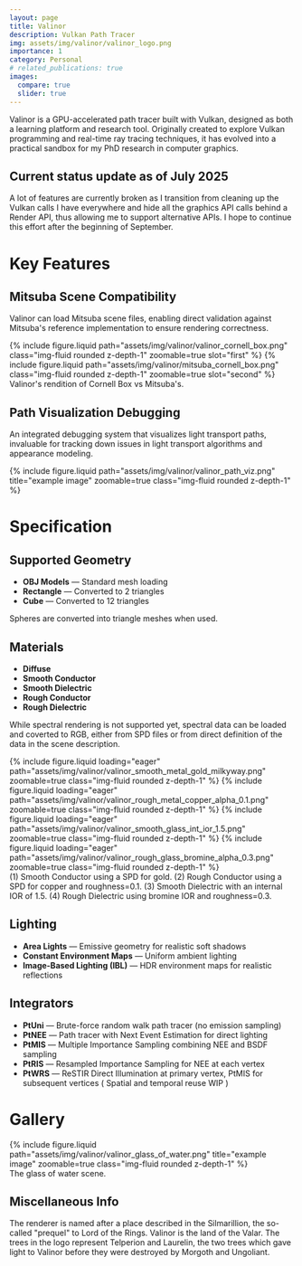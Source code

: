 ```yaml
---
layout: page
title: Valinor
description: Vulkan Path Tracer
img: assets/img/valinor/valinor_logo.png
importance: 1
category: Personal
# related_publications: true
images:
  compare: true
  slider: true
---
```


Valinor is a GPU-accelerated path tracer built with Vulkan, designed as both a learning platform and research tool. Originally created to explore Vulkan programming and real-time ray tracing techniques, it has evolved into a practical sandbox for my PhD research in computer graphics.

## Current status update as of July 2025
A lot of features are currently broken as I transition from cleaning up the Vulkan calls I have everywhere and hide all the graphics API calls behind a Render API, thus allowing me to support alternative APIs. I hope to continue this effort after the beginning of September.

# Key Features

## Mitsuba Scene Compatibility
Valinor can load Mitsuba scene files, enabling direct validation against Mitsuba's reference implementation to ensure rendering correctness.

<div class="row justify-content-center">
    <div class="col-sm-8">
<img-comparison-slider>
  {% include figure.liquid path="assets/img/valinor/valinor_cornell_box.png" class="img-fluid rounded z-depth-1" zoomable=true slot="first" %}
  {% include figure.liquid path="assets/img/valinor/mitsuba_cornell_box.png" class="img-fluid rounded z-depth-1" zoomable=true slot="second" %}
</img-comparison-slider>
    </div>
  </div>
<div class="caption">
    Valinor's rendition of Cornell Box vs Mitsuba's.
</div>


## Path Visualization Debugging

An integrated debugging system that visualizes light transport paths, invaluable for tracking down issues in light transport algorithms and appearance modeling.

<div class="row justify-content-sm-center">
    <div class="col-sm-8 mt-3 mt-md-0">
        {% include figure.liquid path="assets/img/valinor/valinor_path_viz.png" title="example image" zoomable=true class="img-fluid rounded z-depth-1" %}
    </div>
</div>

# Specification

## Supported Geometry
- **OBJ Models** — Standard mesh loading
- **Rectangle** — Converted to 2 triangles
- **Cube** — Converted to 12 triangles

Spheres are converted into triangle meshes when used.

## Materials

- **Diffuse**
- **Smooth Conductor**
- **Smooth Dielectric**
- **Rough Conductor**
- **Rough Dielectric**

While spectral rendering is not supported yet, spectral data can be loaded and coverted to RGB, either from SPD files or from direct definition of the data in the scene description.

<swiper-container keyboard="true" navigation="true" pagination="true" pagination-clickable="true" pagination-dynamic-bullets="true" rewind="true">
  <swiper-slide>{% include figure.liquid loading="eager" path="assets/img/valinor/valinor_smooth_metal_gold_milkyway.png" zoomable=true class="img-fluid rounded z-depth-1" %}</swiper-slide>
  <swiper-slide>{% include figure.liquid loading="eager" path="assets/img/valinor/valinor_rough_metal_copper_alpha_0.1.png" zoomable=true class="img-fluid rounded z-depth-1" %}</swiper-slide>
  <swiper-slide>{% include figure.liquid loading="eager" path="assets/img/valinor/valinor_smooth_glass_int_ior_1.5.png" zoomable=true class="img-fluid rounded z-depth-1" %}</swiper-slide>
  <swiper-slide>{% include figure.liquid loading="eager" path="assets/img/valinor/valinor_rough_glass_bromine_alpha_0.3.png" zoomable=true class="img-fluid rounded z-depth-1" %}</swiper-slide>
</swiper-container>

<div class="caption">
    (1) Smooth Conductor using a SPD for gold.
    (2) Rough Conductor using a SPD for copper and roughness=0.1.
    (3) Smooth Dielectric with an internal IOR of 1.5.
    (4) Rough Dielectric using bromine IOR and roughness=0.3.
</div>

## Lighting
- **Area Lights** — Emissive geometry for realistic soft shadows
- **Constant Environment Maps** — Uniform ambient lighting
- **Image-Based Lighting (IBL)** — HDR environment maps for realistic reflections

## Integrators
- **PtUni** — Brute-force random walk path tracer (no emission sampling)
- **PtNEE** — Path tracer with Next Event Estimation for direct lighting
- **PtMIS** — Multiple Importance Sampling combining NEE and BSDF sampling
- **PtRIS** — Resampled Importance Sampling for NEE at each vertex
- **PtWRS** — ReSTIR Direct Illumination at primary vertex, PtMIS for subsequent vertices ( Spatial and temporal reuse WIP )



# Gallery

<div class="row justify-content-sm-center">
    <div class="col-sm-8 mt-3 mt-md-0">
        {% include figure.liquid path="assets/img/valinor/valinor_glass_of_water.png" title="example image" zoomable=true class="img-fluid rounded z-depth-1" %}
    </div>

</div>

<div class="caption">
    The glass of water scene.
</div> 

## Miscellaneous Info

The renderer is named after a place described in the Silmarillion, the so-called "prequel" to Lord of the Rings. Valinor is the land of the Valar. The trees in the logo represent Telperion and Laurelin, the two trees which gave light to Valinor before they were destroyed by Morgoth and Ungoliant.
<!-- -->
